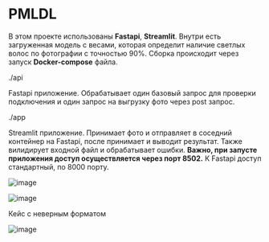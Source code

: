 # PMLDL

В этом проекте использованы **Fastapi**, **Streamlit**. 
Внутри есть загруженная модель с весами, которая определит наличие светлых волос по фотографии с точностью 90%. 
Сборка происходит через запуск **Docker-compose** файла.

./api

Fastapi приложение. Обрабатывает один базовый запрос для проверки подключения и один запрос на выгрузку фото через post запрос.

./app

Streamlit приложение. Принимает фото и отправляет в соседний контейнер на Fastapi, после принимает и выводит результат.
Также вилидирует входной файл и обрабатывает ошибки.
**Важно, при запусте приложения доступ осуществляется через порт 8502.** К Fastapi доступ стандартный, по 8000 порту.


![image](https://github.com/user-attachments/assets/9f3d2e27-dc70-41b9-bd42-650e8cc2ed7f)

![image](https://github.com/user-attachments/assets/ecfc755f-4bf6-4a21-a57d-a6d22870202c)


Кейс с неверным форматом

![image](https://github.com/user-attachments/assets/0ad25778-f6cc-4323-8717-0401cb6882fa)


